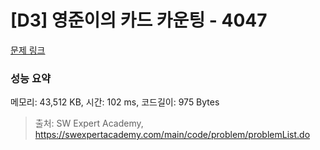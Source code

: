 # [D3] 영준이의 카드 카운팅 - 4047 

[문제 링크](https://swexpertacademy.com/main/code/problem/problemDetail.do?contestProbId=AWIsY84KEPMDFAWN) 

### 성능 요약

메모리: 43,512 KB, 시간: 102 ms, 코드길이: 975 Bytes



> 출처: SW Expert Academy, https://swexpertacademy.com/main/code/problem/problemList.do